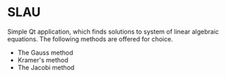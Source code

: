 # SLAU
Simple Qt application, which finds solutions to system of linear algebraic equations.
The following methods are offered for choice.
- The Gauss method
- Kramer's method
- The Jacobi method
